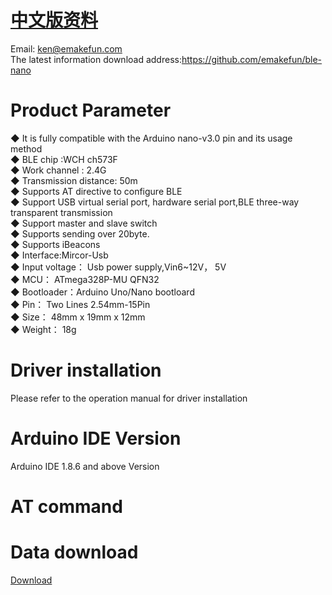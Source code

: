 # [中文版资料](./README_ZH.md)
Email: ken@emakefun.com</br>
The latest information download address:https://github.com/emakefun/ble-nano  </br>

# Product Parameter
◆ It is fully compatible with the Arduino nano-v3.0 pin and its usage method</br>
◆ BLE chip :WCH  ch573F</br>
◆ Work channel : 2.4G</br>
◆ Transmission distance: 50m</br>
◆ Supports AT directive to configure BLE</br>
◆ Support USB virtual serial port, hardware serial port,BLE three-way transparent transmission</br>
◆ Support master and slave switch</br>
◆ Supports sending over 20byte.</br>
◆ Supports iBeacons</br>
◆ Interface:Mircor-Usb</br>
◆ Input voltage： Usb power supply,Vin6~12V， 5V</br>
◆ MCU： ATmega328P-MU QFN32</br>
◆ Bootloader：Arduino Uno/Nano bootloard</br>
◆ Pin： Two Lines 2.54mm-15Pin</br>
◆ Size： 48mm x 19mm x 12mm</br>
◆ Weight： 18g</br>

# Driver installation
Please refer to the operation manual for driver installation</br>
# Arduino IDE Version
Arduino IDE 1.8.6 and above Version</br>
# AT command

# Data download
[Download](https://github.com/emakefun/emakefun-nano-plus/archive/master.zip)</br>
